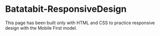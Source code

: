 # Batatabit-ResponsiveDesign
This page has been built only with HTML and CSS to practice responsive design with the Mobile First model.

